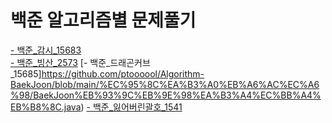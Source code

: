 
# 백준 알고리즘별 문제풀기

[- 백준_감시_15683](https://github.com/ptoooool/Algorithm-BaekJoon/blob/main/%EC%95%8C%EA%B3%A0%EB%A6%AC%EC%A6%98/BaekJoon%EA%B0%80%EB%A5%B4%EC%B9%A8.java)  
[- 백준_빙산_2573](https://github.com/ptoooool/Algorithm-BaekJoon/blob/main/%EC%95%8C%EA%B3%A0%EB%A6%AC%EC%A6%98/BaekJoon%EB%B9%99%EC%82%B0.java) 
[- 백준_드래곤커브_15685]https://github.com/ptoooool/Algorithm-BaekJoon/blob/main/%EC%95%8C%EA%B3%A0%EB%A6%AC%EC%A6%98/BaekJoon%EB%93%9C%EB%9E%98%EA%B3%A4%EC%BB%A4%EB%B8%8C.java) 
[- 백준_잃어버린괄호_1541](https://github.com/ptoooool/Algorithm-BaekJoon/blob/main/%EC%95%8C%EA%B3%A0%EB%A6%AC%EC%A6%98/BaekJoon%EC%9E%83%EC%96%B4%EB%B2%84%EB%A6%B0%EA%B4%84%ED%98%B8.java) 


